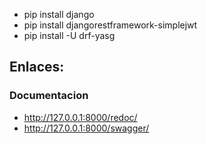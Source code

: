 - pip install django
- pip install djangorestframework-simplejwt
- pip install -U drf-yasg

## Enlaces:
### Documentacion
- http://127.0.0.1:8000/redoc/
- http://127.0.0.1:8000/swagger/
